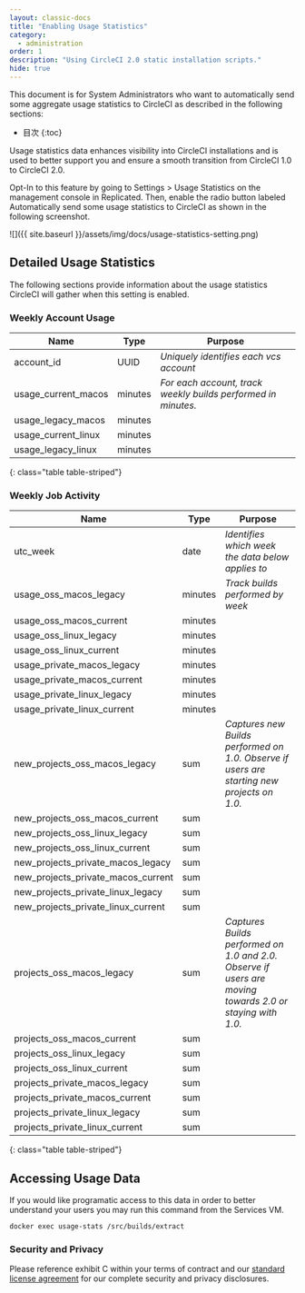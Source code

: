 ```yaml
---
layout: classic-docs
title: "Enabling Usage Statistics"
category:
  - administration
order: 1
description: "Using CircleCI 2.0 static installation scripts."
hide: true
---
```

This document is for System Administrators who want to automatically send some aggregate usage statistics to CircleCI as described in the following sections:

* 目次
{:toc}

Usage statistics data enhances visibility into CircleCI installations and is used to better support you and ensure a smooth transition from CircleCI 1.0 to CircleCI 2.0.

Opt-In to this feature by going to Settings > Usage Statistics on the management console in Replicated. Then, enable the radio button labeled Automatically send some usage statistics to CircleCI as shown in the following screenshot.

![]({{ site.baseurl }}/assets/img/docs/usage-statistics-setting.png)

## Detailed Usage Statistics

The following sections provide information about the usage statistics CircleCI will gather when this setting is enabled.

### Weekly Account Usage

| **Name**              | **Type** | **Purpose**                                                   |
| --------------------- | -------- | ------------------------------------------------------------- |
| account_id            | UUID     | *Uniquely identifies each vcs account*                        |
| usage_current_macos | minutes  | *For each account, track weekly builds performed in minutes.* |
| usage_legacy_macos  | minutes  |                                                               |
| usage_current_linux | minutes  |                                                               |
| usage_legacy_linux  | minutes  |                                                               | 
{: class="table table-striped"}

### Weekly Job Activity

| **Name**                               | **Type** | **Purpose**                                                                                              |
| -------------------------------------- | -------- | -------------------------------------------------------------------------------------------------------- |
| utc_week                               | date     | *Identifies which week the data below applies to*                                                        |
| usage_oss_macos_legacy               | minutes  | *Track builds performed by week*                                                                         |
| usage_oss_macos_current              | minutes  |                                                                                                          |
| usage_oss_linux_legacy               | minutes  |                                                                                                          |
| usage_oss_linux_current              | minutes  |                                                                                                          |
| usage_private_macos_legacy           | minutes  |                                                                                                          |
| usage_private_macos_current          | minutes  |                                                                                                          |
| usage_private_linux_legacy           | minutes  |                                                                                                          |
| usage_private_linux_current          | minutes  |                                                                                                          |
| new_projects_oss_macos_legacy      | sum      | *Captures new Builds performed on 1.0. Observe if users are starting new projects on 1.0.*               |
| new_projects_oss_macos_current     | sum      |                                                                                                          |
| new_projects_oss_linux_legacy      | sum      |                                                                                                          |
| new_projects_oss_linux_current     | sum      |                                                                                                          |
| new_projects_private_macos_legacy  | sum      |                                                                                                          |
| new_projects_private_macos_current | sum      |                                                                                                          |
| new_projects_private_linux_legacy  | sum      |                                                                                                          |
| new_projects_private_linux_current | sum      |                                                                                                          |
| projects_oss_macos_legacy            | sum      | *Captures Builds performed on 1.0 and 2.0. Observe if users are moving towards 2.0 or staying with 1.0.* |
| projects_oss_macos_current           | sum      |                                                                                                          |
| projects_oss_linux_legacy            | sum      |                                                                                                          |
| projects_oss_linux_current           | sum      |                                                                                                          |
| projects_private_macos_legacy        | sum      |                                                                                                          |
| projects_private_macos_current       | sum      |                                                                                                          |
| projects_private_linux_legacy        | sum      |                                                                                                          |
| projects_private_linux_current       | sum      |                                                                                                          | 
{: class="table table-striped"}

## Accessing Usage Data

If you would like programatic access to this data in order to better understand your users you may run this command from the Services VM.

`docker exec usage-stats /src/builds/extract`

### Security and Privacy

Please reference exhibit C within your terms of contract and our [standard license agreement](https://circleci.com/outer/legal/enterprise-license-agreement.pdf) for our complete security and privacy disclosures.